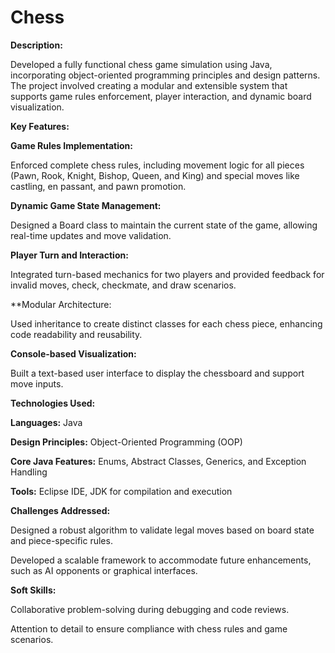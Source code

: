 # Chess

**Description:**

Developed a fully functional chess game simulation using Java, incorporating object-oriented programming principles and design patterns. The project involved creating a modular and extensible system that supports game rules enforcement, player interaction, and dynamic board visualization.

**Key Features:**

**Game Rules Implementation:**

Enforced complete chess rules, including movement logic for all pieces (Pawn, Rook, Knight, Bishop, Queen, and King) and special moves like castling, en passant, and pawn promotion.


**Dynamic Game State Management:**

Designed a Board class to maintain the current state of the game, allowing real-time updates and move validation.


**Player Turn and Interaction:**

Integrated turn-based mechanics for two players and provided feedback for invalid moves, check, checkmate, and draw scenarios.


**Modular Architecture:

Used inheritance to create distinct classes for each chess piece, enhancing code readability and reusability.


**Console-based Visualization:**

Built a text-based user interface to display the chessboard and support move inputs.




**Technologies Used:**

**Languages:** Java

**Design Principles:** Object-Oriented Programming (OOP)

**Core Java Features:** Enums, Abstract Classes, Generics, and Exception Handling

**Tools:** Eclipse IDE, JDK for compilation and execution




**Challenges Addressed:**

Designed a robust algorithm to validate legal moves based on board state and piece-specific rules.

Developed a scalable framework to accommodate future enhancements, such as AI opponents or graphical interfaces.


**Soft Skills:**

Collaborative problem-solving during debugging and code reviews.

Attention to detail to ensure compliance with chess rules and game scenarios.
